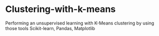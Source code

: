 # Clustering-with-k-means
Performing an unsupervised learning with K-Means clustering by using those tools Scikit-learn, Pandas, Matplotlib
